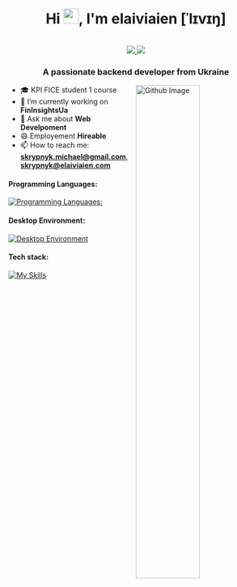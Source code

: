<h1 align="center">Hi <img src="https://raw.githubusercontent.com/iampavangandhi/iampavangandhi/master/gifs/Hi.gif" width="30px">, I'm elaiviaien [ˈlɪvɪŋ]</h1>
 <p align="center"><br/>
   <a href="https://twitter.com/_skrypnyk_">
    <img src="https://img.shields.io/badge/twitter-_skrypnyk_-blue">
  </a>
  
  <a href="https://www.instagram.com/0l1verq/">
    <img src="https://img.shields.io/badge/instagram-0l1verq-red">
  </a>
</p>

<h3 align="center">A passionate backend developer from Ukraine</h3>

<img width="50%" align="right" alt="Github Image" src="https://raw.githubusercontent.com/onimur/.github/master/.resources/git-header.svg" />

- 🎓 KPI FICE student 1 course
- 🔭 I’m currently working on **FinInsightsUa**
- 💬 Ask me about **Web Develpoment**
- 😄 Employement **Hireable**
- 📫 How to reach me:
**skrypnyk.michael@gmail.com**, **skrypnyk@elaiviaien.com**
<h4>Programming Languages: </h4>

[![Programming Languages:](https://skillicons.dev/icons?i=js,c,cs,py)](https://skillicons.dev)

<h4>Desktop Environment: </h4>

[![Desktop Environment](https://skillicons.dev/icons?i=git,kubernetes,docker,neovim,github&perline=8)](https://skillicons.dev)

<h4>Tech stack: </h4>

[![My Skills](https://skillicons.dev/icons?i=graphql,mongodb,mysql,aws,gcp,azure,jenkins,nginx,postgres,redis,selenium,vue,webpack,django,fastapi&perline=8)](https://skillicons.dev)


